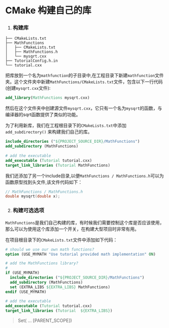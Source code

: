 # CMake 构建自己的库

1. ### 构建库

```
├── CMakeLists.txt
├── MathFunctions
│   ├── CMakeLists.txt
│   ├── MathFunctions.h
│   └── mysqrt.cxx
├── TutorialConfig.h.in
└── tutorial.cxx
```

把库放到一个名为`mathfunction`的子目录中,在工程目录下新建`mathfunction`文件夹。这个文件夹中新建`MathFunctions/CMakeLists.txt`文件，包含以下一行代码 (创建`mysqrt.cxx`文件):

```cmake
add_library(MathFunctions mysqrt.cxx)
```

然后在这个文件夹中创建源文件`mysqrt.cxx`，它只有一个名为`mysqrt`的函数，与编译器的sqrt函数提供了类似的功能。

为了利用新库，我们在工程根目录下的`CMakeLists.txt`中添加 `add_subdirectory()` 来构建我们自己的库。

```cmake
include_directories ("${PROJECT_SOURCE_DIR}/MathFunctions")
add_subdirectory (MathFunctions) 
 
# add the executable
add_executable (Tutorial tutorial.cxx)
target_link_libraries (Tutorial MathFunctions)
```

我们还添加了另一个include目录,以便`MathFunctions / MathFunctions.h`可以为函数原型找到头文件,该文件代码如下：

```c
// MathFunctions / MathFunctions.h
double mysqrt(double x);
```



2. ### 构建可选选项

`MathFunctions`是我们自己构建的库，有时候我们需要控制这个库是否应该使用，那么可以为使用这个库添加一个开关，在构建大型项目时非常有用。

在项目根目录下的`CMakeLists.txt`文件中添加如下代码：

```cmake
# should we use our own math functions?
option (USE_MYMATH "Use tutorial provided math implementation" ON)

# add the MathFunctions library?
#
if (USE_MYMATH)
  include_directories ("${PROJECT_SOURCE_DIR}/MathFunctions")
  add_subdirectory (MathFunctions)
  set (EXTRA_LIBS ${EXTRA_LIBS} MathFunctions)
endif (USE_MYMATH)
 
# add the executable
add_executable (Tutorial tutorial.cxx)
target_link_libraries (Tutorial  ${EXTRA_LIBS})
```

> Set(<variable> <value>... [PARENT_SCOPE])